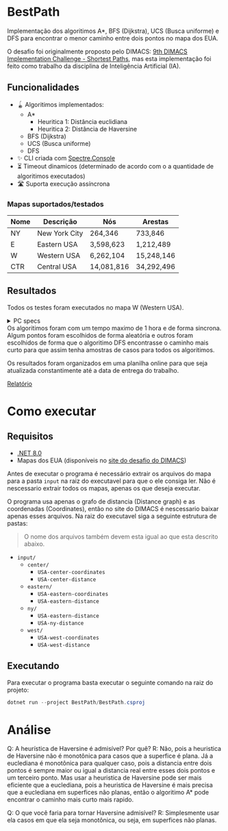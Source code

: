 # BestPath

Implementação dos algoritimos A*, BFS (Dijkstra), UCS (Busca uniforme) e DFS para encontrar o menor caminho entre dois pontos no mapa dos EUA.

O desafio foi originalmente proposto pelo DIMACS: [9th DIMACS Implementation Challenge - Shortest Paths](http://www.diag.uniroma1.it/challenge9/download.shtml), mas esta implementação foi feito como trabalho da disciplina de Inteligência Artificial (IA).

## Funcionalidades
- 🪀 Algoritimos implementados:
  - A*
    - Heuritica 1: Distância euclidiana
    - Heuritica 2: Distância de Haversine
  - BFS (Dijkstra)
  - UCS (Busca uniforme)
  - DFS
- ✨ CLI criada com [Spectre.Console](https://spectreconsole.net)
- ⏳ Timeout dinamicos (determinado de acordo com o a quantidade de algoritimos executados)
- 🛣️ Suporta execução assíncrona

### Mapas suportados/testados
|Nome |Descrição      |Nós         |Arestas     |
|-----|---------------|------------|------------|
| NY  | New York City | 264,346    | 733,846    |
| E   | Eastern USA   | 3,598,623  | 1,212,489  |
| W   | Western USA   | 6,262,104  | 15,248,146 |
| CTR | Central USA   | 14,081,816 | 34,292,496 |

## Resultados
Todos os testes foram executados no mapa W (Western USA).
<details>
  <summary>PC specs</summary>

- Intel Core I5 10210U
- Intel UHD Graphics
- 8GB RAM DDR4

</details>
Os algoritimos foram com um tempo maximo de 1 hora e de forma sincrona.
Algum pontos foram escolhidos de forma aleatória e outros foram escolhidos de forma que o algoritimo DFS encontrasse o caminho mais curto para que assim tenha amostras de casos para todos os algoritimos.

Os resultados foram organizados em uma planilha online para que seja atualizada constantimente até a data de entrega do trabalho.

[Relatório](https://docs.google.com/spreadsheets/d/17ncRLpKsQnp-vDf4RsPK0EYlOJ1Ba8K2WApR9-xmJg4/edit?usp=sharing)

# Como executar

## Requisitos
- [.NET 8.0](https://dotnet.microsoft.com/pt-br/download/dotnet/8.0)
- Mapas dos EUA (disponíveis no [site do desafio do DIMACS](http://www.diag.uniroma1.it/challenge9/download.shtml))

Antes de executar o programa é necessário extrair os arquivos do mapa para a pasta `input` na raiz do executavel para que o ele consiga ler. Não é nescessario extrair todos os mapas, apenas os que deseja executar.

O programa usa apenas o grafo de distancia (Distance graph) e as coordenadas (Coordinates), então no site do DIMACS é nescessario baixar apenas esses arquivos. Na raiz do executavel siga a seguinte estrutura de pastas:
> O nome dos arquivos também devem esta igual ao que esta descrito abaixo.

- `input/`
  - `center/`
    - `USA-center-coordinates`
    - `USA-center-distance`
  - `eastern/`
    - `USA-eastern-coordinates`
    - `USA-eastern-distance`
  - `ny/`
    - `USA-eastern-distance`
    - `USA-ny-distance`
  - `west/`
    - `USA-west-coordinates`
    - `USA-west-distance`

## Executando
Para executar o programa basta executar o seguinte comando na raiz do projeto:
```powershell
dotnet run --project BestPath/BestPath.csproj
```

# Análise
Q: A heurística de Haversine é admisível? Por quê?
R: Não, pois a heuristica de Haversine não é monotônica para casos que a superfice é plana. Já a euclediana é monotônica para qualquer caso, pois a distancia entre dois pontos é sempre maior ou igual a distancia real entre esses dois pontos e um terceiro ponto.
Mas usar a heuristica de Haversine pode ser mais eficiente que a euclediana, pois a heuristica de Haversine é mais precisa que a euclediana em superfices não planas, então o algoritimo A* pode encontrar o caminho mais curto mais rapido.

Q: O que você faria para tornar Haversine admisível?
R: Simplesmente usar ela casos em que ela seja monotônica, ou seja, em superfices não planas.